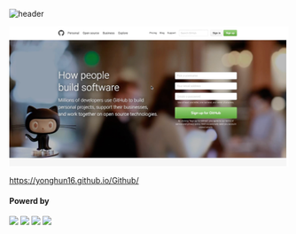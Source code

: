 ![header](https://capsule-render.vercel.app/api?type=waving&color=4078c0&height=180&section=header&text=GitHub%20메인%20페이지%20클론&fontSize=45&animation=fadeIn&fontAlignY=38&desc=FrontEnd16&descAlignY=55&descAlign=85)

<a href="https://yonghun16.github.io/Github/">
	<img src="https://raw.githubusercontent.com/yonghun16/Github/main/github_front_page.png" width=800px />
</a>

https://yonghun16.github.io/Github/


<h4>Powerd by</h4>
<div>
<img src="https://img.shields.io/badge/HTML5-E34F26?style=flat&logo=HTML5&logoColor=white" />
<img src="https://img.shields.io/badge/CSS3-1572B6?style=flat&logo=CSS3&logoColor=white" />
<img src="https://img.shields.io/badge/Pug-A86454?style=flat&logo=pug&logoColor=white" />
<img src="https://img.shields.io/badge/SCSS-D75892?style=flat&logo=sass&logoColor=white" />
</div>
